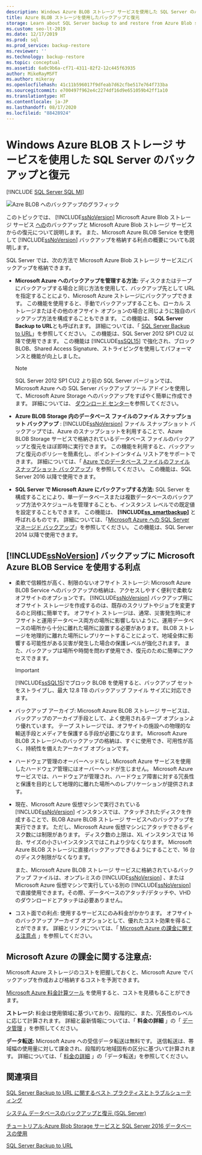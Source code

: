 ```yaml
---
description: Windows Azure BLOB ストレージ サービスを使用した SQL Server のバックアップと復元
title: Azure BLOB ストレージを使用したバックアップと復元
storage: Learn about SQL Server backup to and restore from Azure Blob storage, including the benefits of using Azure Blob storage to store SQL Server backups.
ms.custom: seo-lt-2019
ms.date: 12/17/2019
ms.prod: sql
ms.prod_service: backup-restore
ms.reviewer: ''
ms.technology: backup-restore
ms.topic: conceptual
ms.assetid: 6a0c9b6a-cf71-4311-82f2-12c445f63935
author: MikeRayMSFT
ms.author: mikeray
ms.openlocfilehash: 41c11b596017f9dfeab7d62cfbe517e764f733ba
ms.sourcegitcommit: e700497f962e4c2274df16d9e651059b42ff1a10
ms.translationtype: HT
ms.contentlocale: ja-JP
ms.lasthandoff: 08/17/2020
ms.locfileid: "88428924"
---
```

# <a name="sql-server-backup-and-restore-with-microsoft-azure-blob-storage-service"></a>Windows Azure BLOB ストレージ サービスを使用した SQL Server のバックアップと復元
[!INCLUDE [SQL Server SQL MI](../../includes/applies-to-version/sql-asdbmi.md)]

  ![Azre BLOB へのバックアップのグラフィック](../../relational-databases/backup-restore/media/backup-to-azure-blob-graphic.png "Azre BLOB へのバックアップのグラフィック")  
  
 このトピックでは、 [!INCLUDE[ssNoVersion](../../includes/ssnoversion-md.md)] Microsoft Azure Blob ストレージ サービス [への](https://www.windowsazure.com/develop/net/how-to-guides/blob-storage/)のバックアップと Microsoft Azure Blob ストレージ サービスからの復元について説明します。 また、Microsoft Azure BLOB Service を使用して [!INCLUDE[ssNoVersion](../../includes/ssnoversion-md.md)] バックアップを格納する利点の概要についても説明します。  
  
 SQL Server では、次の方法で Microsoft Azure Blob ストレージ サービスにバックアップを格納できます。  
  
-   **Microsoft Azure へのバックアップを管理する方法:** ディスクまたはテープにバックアップする場合と同じ方法を使用して、バックアップ先として URL を指定することにより、Microsoft Azure ストレージにバックアップできます。 この機能を使用すると、手動でバックアップすることも、ローカル ストレージまたはその他のオフサイト オプションの場合と同じように独自のバックアップ方法を構成することもできます。 この機能は、 **SQL Server Backup to URL**とも呼ばれます。 詳細については、「 [SQL Server Backup to URL](../../relational-databases/backup-restore/sql-server-backup-to-url.md)」を参照してください。 この機能は、SQL Server 2012 SP1 CU2 以降で使用できます。 この機能は [!INCLUDE[ssSQL15](../../includes/sssql15-md.md)] で強化され、ブロック BLOB、Shared Access Signature、ストライピングを使用してパフォーマンスと機能が向上しました。  
  
    > [!NOTE]  
    >  SQL Server 2012 SP1 CU2 より前の SQL Server バージョンでは、Microsoft Azure への SQL Server バックアップ ツール アドインを使用して、Microsoft Azure Storage へのバックアップをすばやく簡単に作成できます。 詳細については、 [ダウンロード センター](https://go.microsoft.com/fwlink/?LinkID=324399)を参照してください。  
  
-   **Azure BLOB Storage 内のデータベース ファイルのファイル スナップショット バックアップ** : [!INCLUDE[ssNoVersion](../../includes/ssnoversion-md.md)] ファイル スナップショット バックアップでは、Azure のスナップショットを利用することで、Azure BLOB Storage サービスで格納されているデータベース ファイルのバックアップと復元をほぼ即時に実行できます。 この機能を利用すると、バックアップと復元のポリシーを簡素化し、ポイントインタイム リストアをサポートできます。 詳細については、「 [Azure でのデータベース ファイルのファイル スナップショット バックアップ](../../relational-databases/backup-restore/file-snapshot-backups-for-database-files-in-azure.md)」を参照してください。 この機能は、SQL Server 2016 以降で使用できます。  
  
-   **SQL Server で Microsoft Azure にバックアップする方法:** SQL Server を構成することにより、単一データベースまたは複数データベースのバックアップ方法やスケジュールを管理することも、インスタンス レベルでの既定値を設定することもできます。 この機能は、 **[!INCLUDE[ss_smartbackup](../../includes/ss-smartbackup-md.md)]** と呼ばれるものです。 詳細については、「[Microsoft Azure への SQL Server マネージド バックアップ](../../relational-databases/backup-restore/sql-server-managed-backup-to-microsoft-azure.md)」を参照してください。 この機能は、SQL Server 2014 以降で使用できます。  
  
## <a name="benefits-of-using-the-microsoft-azure-blob-service-for-ssnoversion-backups"></a>[!INCLUDE[ssNoVersion](../../includes/ssnoversion-md.md)] バックアップに Microsoft Azure BLOB Service を使用する利点  
  
-   柔軟で信頼性が高く、制限のないオフサイト ストレージ: Microsoft Azure BLOB Service へのバックアップの格納は、アクセスしやすく便利で柔軟なオフサイトのオプションです。 [!INCLUDE[ssNoVersion](../../includes/ssnoversion-md.md)] バックアップ用にオフサイト ストレージを作成するのは、既存のスクリプトやジョブを変更するのと同様に簡単です。 オフサイト ストレージは、通常、災害発生時にオフサイトと運用データベース両方の場所に影響しないように、運用データベースの場所から十分に離れた場所に設置する必要があります。 BLOB ストレージを地理的に離れた場所にレプリケートすることによって、地域全体に影響する可能性がある災害が発生した場合の保護レベルが強化されます。 また、バックアップは場所や時間を問わず使用でき、復元のために簡単にアクセスできます。  
  
    > [!IMPORTANT]  
    >  [!INCLUDE[ssSQL15](../../includes/sssql15-md.md)]でブロック BLOB を使用すると、バックアップ セットをストライプし、最大 12.8 TB のバックアップ ファイル サイズに対応できます。  
  
-   バックアップ アーカイブ: Microsoft Azure BLOB ストレージ サービスは、バックアップのアーカイブ手段として、よく使用されるテープ オプションより優れています。 テープ ストレージでは、オフサイトの施設への物理的な輸送手段とメディアを保護する手段が必要になります。 Microsoft Azure BLOB ストレージへのバックアップの格納は、すぐに使用でき、可用性が高く、持続性を備えたアーカイブ オプションです。  
  
-   ハードウェア管理のオーバーヘッドなし: Microsoft Azure サービスを使用したハードウェア管理にはオーバーヘッドが生じません。 Microsoft Azure サービスでは、ハードウェアが管理され、ハードウェア障害に対する冗長性と保護を目的として地理的に離れた場所へのレプリケーションが提供されます。  
  
-   現在、Microsoft Azure 仮想マシンで実行されている [!INCLUDE[ssNoVersion](../../includes/ssnoversion-md.md)] インスタンスでは、アタッチされたディスクを作成することで、BLOB Azure BLOB ストレージ サービスへのバックアップを実行できます。 ただし、Microsoft Azure 仮想マシンにアタッチできるディスク数には制限があります。 ディスク数の上限は、XL インスタンスでは 16 台、サイズの小さいインスタンスではこれより少なくなります。 Microsoft Azure BLOB ストレージに直接バックアップできるようにすることで、16 台のディスク制限がなくなります。  
  
     また、Microsoft Azure BLOB ストレージ サービスに格納されているバックアップ ファイルは、オンプレミスの [!INCLUDE[ssNoVersion](../../includes/ssnoversion-md.md)] 、または Microsoft Azure 仮想マシンで実行している別の [!INCLUDE[ssNoVersion](../../includes/ssnoversion-md.md)] で直接使用できます。その際、データベースのアタッチ/デタッチや、VHD のダウンロードとアタッチは必要ありません。  
  
-   コスト面での利点: 使用するサービスにのみ料金がかかります。 オフサイトのバックアップ アーカイブ オプションとして、優れたコスト効果を得ることができます。 詳細とリンクについては、「 [Microsoft Azure の課金に関する注意点](#Billing) 」を参照してください。  
  
##  <a name="microsoft-azure-billing-considerations"></a><a name="Billing"></a> Microsoft Azure の課金に関する注意点:  
 Microsoft Azure ストレージのコストを把握しておくと、Microsoft Azure でバックアップを作成および格納するコストを予測できます。  
  
 [Microsoft Azure 料金計算ツール](https://go.microsoft.com/fwlink/?LinkId=277060) を使用すると、コストを見積もることができます。  
  
 **ストレージ:** 料金は使用領域に基づいており、段階的に、また、冗長性のレベルに応じて計算されます。 詳細と最新情報については、「 **料金の詳細** 」の「 [データ管理](https://go.microsoft.com/fwlink/?LinkId=277059) 」を参照してください。  
  
 **データ転送:** Microsoft Azure への受信データ転送は無料です。 送信転送は、帯域幅の使用量に対して課金され、段階的な地域固有の区分に基づいて計算されます。 詳細については、「 [料金の詳細](https://go.microsoft.com/fwlink/?LinkId=277061) 」の「データ転送」を参照してください。  
  
## <a name="see-also"></a>関連項目  

[SQL Server Backup to URL に関するベスト プラクティスとトラブルシューティング](../../relational-databases/backup-restore/sql-server-backup-to-url-best-practices-and-troubleshooting.md)   

[システム データベースのバックアップと復元 &#40;SQL Server&#41;](../../relational-databases/backup-restore/back-up-and-restore-of-system-databases-sql-server.md)   

[チュートリアル:Azure Blob Storage サービスと SQL Server 2016 データベースの使用](../tutorial-use-azure-blob-storage-service-with-sql-server-2016.md)

[SQL Server Backup to URL](../../relational-databases/backup-restore/sql-server-backup-to-url.md)  
  
  

